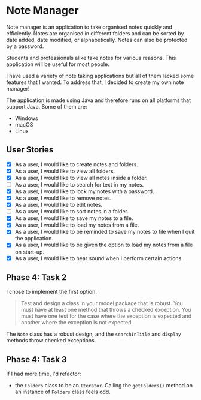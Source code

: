 # Note Manager

Note manager is an application to take organised notes quickly and efficiently. Notes are organised in different folders and can be sorted by date added, date modified, or alphabetically. Notes can also be protected by a password.

Students and professionals alike take notes for various reasons. This application will be useful for most people.

I have used a variety of note taking applications but all of them lacked some features that I wanted. To address that, I decided to create my own note manager! 

The application is made using Java and therefore runs on all platforms that support Java. Some of them are:

- Windows
- macOS
- Linux

## User Stories

- [x] As a user, I would like to create notes and folders.
- [x] As a user, I would like to view all folders.
- [x] As a user, I would like to view all notes inside a folder.
- [ ] As a user, I would like to search for text in my notes.
- [x] As a user, I would like to lock my notes with a password.
- [x] As a user, I would like to remove notes.
- [x] As a user, I would like to edit notes.
- [ ] As a user, I would like to sort notes in a folder.
- [x] As a user, I would like to save my notes to a file.
- [x] As a user, I would like to load my notes from a file.
- [x] As a user, I would like to be reminded to save my notes to file when I quit the application.
- [x] As a user, I would like to be given the option to load my notes from a file on start-up.
- [x] As a user, I would like to hear sound when I perform certain actions.

## Phase 4: Task 2

I chose to implement the first option:

> Test and design a class in your model package that is robust. You must have at least one method that throws a checked exception. You must have one test for the case where the exception is expected and another where the exception is not expected.

The `Note` class has a robust design, and the `searchInTitle` and `display` methods throw checked exceptions.

## Phase 4: Task 3

If I had more time, I'd refactor:

- the `Folders` class to be an `Iterator`. Calling the `getFolders()` method on an instance of `Folders` class feels odd.
